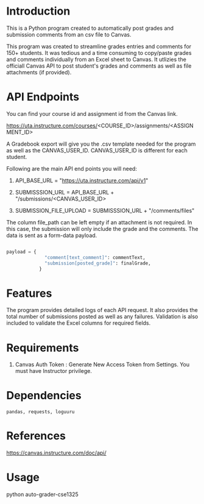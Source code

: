 
# Introduction
This is a Python program created to automatically post grades and submission comments from an csv file to Canvas.

This program was created to streamline grades entries and comments for 150+ students. It was tedious and a time consuming to copy/paste grades and comments individually from an Excel sheet to Canvas. It utlizies the officiall Canvas API to post student's grades and  comments as well as file attachments (if provided).

# API Endpoints

You can find your course id and assignment id from the Canvas link.

 https://uta.instructure.com/courses/<COURSE_ID>/assignments/<ASSIGNMENT_ID>

 A Gradebook export will give you the .csv template needed for the program as well as the CANVAS_USER_ID. CANVAS_USER_ID is different for each student.

Following are the main API end points you will need:

   1. API_BASE_URL =  "https://uta.instructure.com/api/v1"
     
   
   2. SUBMISSSION_URL = API_BASE_URL + "/submissions/<CANVAS_USER_ID>
   
   3. SUBMISSION_FILE_UPLOAD = SUBMISSSION_URL + "/comments/files"

The column file_path can be left empty if an attachment is not required. In this case, the submission will only include the grade and the comments. The data is sent as a form-data payload.

```python

payload = {
              "comment[text_comment]": commentText,
              "submission[posted_grade]": finalGrade,
            }
```   
        
# Features

The program provides detailed logs of each API request. It also provides the total number of submissions posted as well as any failures. Validation is also included to validate the Excel columns for required fields.

# Requirements

1. Canvas Auth Token : Generate New Access Token from Settings. You must have Instructor 
                      privilege.

# Dependencies
    pandas, requests, loguuru

# References

https://canvas.instructure.com/doc/api/

# Usage
 python auto-grader-cse1325
